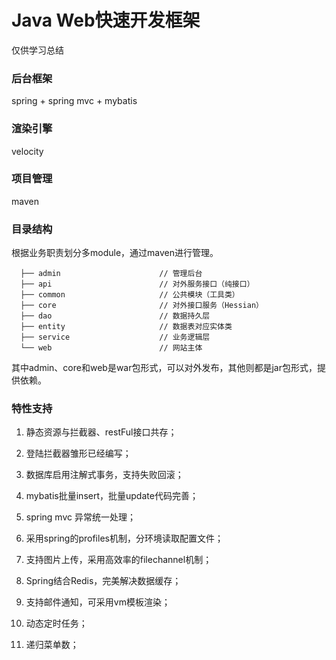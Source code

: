 # Java Web快速开发框架

仅供学习总结 

### 后台框架

spring + spring mvc + mybatis

### 渲染引擎

velocity

### 项目管理

maven

### 目录结构

根据业务职责划分多module，通过maven进行管理。

```
  ├── admin                      // 管理后台
  ├── api                        // 对外服务接口（纯接口） 
  ├── common                     // 公共模块（工具类）
  ├── core                       // 对外接口服务（Hessian）
  ├── dao                        // 数据持久层
  ├── entity                     // 数据表对应实体类
  ├── service                    // 业务逻辑层
  └── web                        // 网站主体
```

其中admin、core和web是war包形式，可以对外发布，其他则都是jar包形式，提供依赖。

### 特性支持

1. 静态资源与拦截器、restFul接口共存；

2. 登陆拦截器雏形已经编写；

3. 数据库启用注解式事务，支持失败回滚；

4. mybatis批量insert，批量update代码完善；

5. spring mvc 异常统一处理；

6. 采用spring的profiles机制，分环境读取配置文件；

7. 支持图片上传，采用高效率的filechannel机制；

8. Spring结合Redis，完美解决数据缓存；

9. 支持邮件通知，可采用vm模板渲染；

10. 动态定时任务；

11. 递归菜单数；